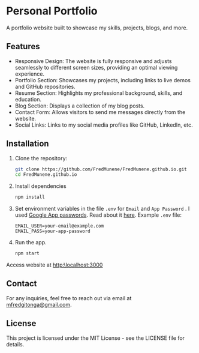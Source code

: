 # Personal Portfolio

A portfolio website built to showcase my skills, projects, blogs, and more.

## Features

+ Responsive Design: The website is fully responsive and adjusts seamlessly to different screen sizes, providing an optimal viewing experience.
+ Portfolio Section: Showcases my projects, including links to live demos and GitHub repositories.
+ Resume Section: Highlights my professional background, skills, and education.
+ Blog Section: Displays a collection of my blog posts.
+ Contact Form: Allows visitors to send me messages directly from the website.
+ Social Links: Links to my social media profiles like GitHub, LinkedIn, etc.

## Installation
1. Clone the repository:
    ```bash
    git clone https://github.com/FredMunene/FredMunene.github.io.git
    cd FredMunene.github.io
    ```
2.  Install dependencies
    ```bash
    npm install
    ```
3. Set environment variables in the file `.env` for `Email` and `App Password` . I used [Google App passwords](https://myaccount.google.com/apppasswords). Read about it [here](https://knowledge.workspace.google.com/kb/how-to-create-app-passwords-000009237).
Example `.env` file:
    ```plaintext
    EMAIL_USER=your-email@example.com
    EMAIL_PASS=your-app-password
    ```

4. Run the app.
    ```bash
    npm start
    ```
Access website at [http:\\localhost:3000](http:\\localhost:3000)

## Contact

For any inquiries, feel free to reach out via email at [mfredgitonga@gmail.com](mailto:mfredgitonga@gmail.com).

## License

This project is licensed under the MIT License - see the LICENSE file for details.
